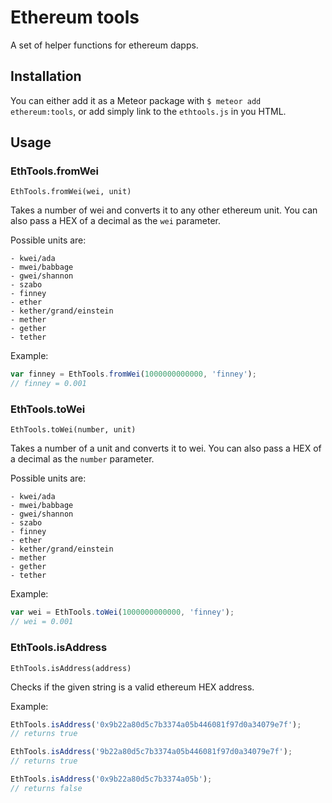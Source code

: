 # Ethereum tools

A set of helper functions for ethereum dapps.

## Installation

You can either add it as a Meteor package with `$ meteor add ethereum:tools`, 
or add simply link to the `ethtools.js` in you HTML.

## Usage

### EthTools.fromWei

    EthTools.fromWei(wei, unit)

Takes a number of wei and converts it to any other ethereum unit.
You can also pass a HEX of a decimal as the `wei` parameter.

Possible units are:

    - kwei/ada
    - mwei/babbage
    - gwei/shannon
    - szabo
    - finney
    - ether
    - kether/grand/einstein
    - mether
    - gether
    - tether

Example:

```js
var finney = EthTools.fromWei(1000000000000, 'finney');
// finney = 0.001
```

### EthTools.toWei

    EthTools.toWei(number, unit)

Takes a number of a unit and converts it to wei.
You can also pass a HEX of a decimal as the `number` parameter.

Possible units are:

    - kwei/ada
    - mwei/babbage
    - gwei/shannon
    - szabo
    - finney
    - ether
    - kether/grand/einstein
    - mether
    - gether
    - tether

Example:

```js
var wei = EthTools.toWei(1000000000000, 'finney');
// wei = 0.001
```

### EthTools.isAddress

    EthTools.isAddress(address)

Checks if the given string is a valid ethereum HEX address.

Example:

```js
EthTools.isAddress('0x9b22a80d5c7b3374a05b446081f97d0a34079e7f');
// returns true

EthTools.isAddress('9b22a80d5c7b3374a05b446081f97d0a34079e7f');
// returns true

EthTools.isAddress('0x9b22a80d5c7b3374a05b');
// returns false
```